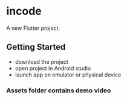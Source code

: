 # incode

A new Flutter project.

## Getting Started

- download the project
- open project in Android studio
- launch app on emulator or physical device

### Assets folder contains demo video
